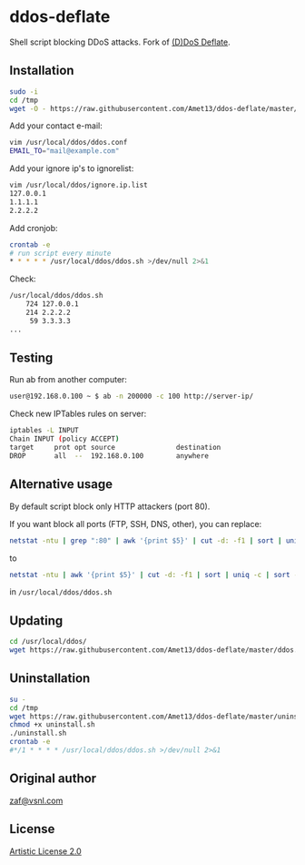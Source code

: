 ddos-deflate
============
Shell script blocking DDoS attacks. Fork of [(D)DoS Deflate](http://deflate.medialayer.com/).

Installation
------------
```bash
sudo -i
cd /tmp
wget -O - https://raw.githubusercontent.com/Amet13/ddos-deflate/master/install.sh | bash
```
Add your contact e-mail:
```bash
vim /usr/local/ddos/ddos.conf
EMAIL_TO="mail@example.com"
```
Add your ignore ip's to ignorelist:
```bash
vim /usr/local/ddos/ignore.ip.list
127.0.0.1
1.1.1.1
2.2.2.2
```
Add cronjob:
```bash
crontab -e
# run script every minute
* * * * * /usr/local/ddos/ddos.sh >/dev/null 2>&1
```
Check:
```bash
/usr/local/ddos/ddos.sh
    724 127.0.0.1
    214 2.2.2.2
     59 3.3.3.3
...
```

Testing
-------
Run ab from another computer:
```bash
user@192.168.0.100 ~ $ ab -n 200000 -c 100 http://server-ip/
```
Check new IPTables rules on server:
```bash
iptables -L INPUT
Chain INPUT (policy ACCEPT)
target     prot opt source               destination         
DROP       all  --  192.168.0.100        anywhere
```

Alternative usage
-----------------
By default script block only HTTP attackers (port 80).

If you want block all ports (FTP, SSH, DNS, other), you can replace:
```bash
netstat -ntu | grep ":80" | awk '{print $5}' | cut -d: -f1 | sort | uniq -c | sort -nr > $BAD_IP_LIST
```
to
```bash
netstat -ntu | awk '{print $5}' | cut -d: -f1 | sort | uniq -c | sort -nr > $BAD_IP_LIST
```
in `/usr/local/ddos/ddos.sh`

Updating
--------
```bash
cd /usr/local/ddos/
wget https://raw.githubusercontent.com/Amet13/ddos-deflate/master/ddos.sh -O ddos.sh
```

Uninstallation
--------------
```bash
su -
cd /tmp
wget https://raw.githubusercontent.com/Amet13/ddos-deflate/master/uninstall.sh
chmod +x uninstall.sh
./uninstall.sh
crontab -e
#*/1 * * * * /usr/local/ddos/ddos.sh >/dev/null 2>&1
```

Original author
---------------
[zaf@vsnl.com](mailto:zaf@vsnl.com)

License
-------
[Artistic License 2.0](http://directory.fsf.org/wiki/License:ArtisticLicense2.0)
